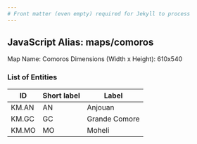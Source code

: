 ```yaml
---
# Front matter (even empty) required for Jekyll to process
---
```


## JavaScript Alias: maps/comoros

Map Name: Comoros
Dimensions (Width x Height): 610x540





### List of Entities

ID | Short label | Label
---|---|---|
KM.AN|AN|Anjouan
KM.GC|GC|Grande Comore
KM.MO|MO|Moheli

